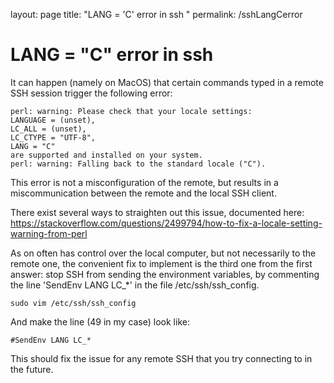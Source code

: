 layout: page
title: "LANG = 'C' error in ssh "
permalink: /sshLangCerror


# LANG = "C" error in ssh 

It can happen (namely on MacOS) that certain commands typed in a remote SSH session trigger the following error: 

	perl: warning: Please check that your locale settings:
	LANGUAGE = (unset),
	LC_ALL = (unset),
	LC_CTYPE = "UTF-8",
	LANG = "C"
    are supported and installed on your system.
	perl: warning: Falling back to the standard locale ("C").

This error is not a misconfiguration of the remote, but results in a miscommunication between the remote and the local SSH client. 

There exist several ways to straighten out this issue, documented here: https://stackoverflow.com/questions/2499794/how-to-fix-a-locale-setting-warning-from-perl

As on often has control over the local computer, but not necessarily to the remote one, the convenient fix to implement is the third one from the first answer: stop SSH from sending the environment variables, by commenting the line 'SendEnv LANG LC_*' in the file /etc/ssh/ssh_config. 

	sudo vim /etc/ssh/ssh_config

And make the line (49 in my case) look like: 

	#SendEnv LANG LC_*

This should fix the issue for any remote SSH that you try connecting to in the future. 
